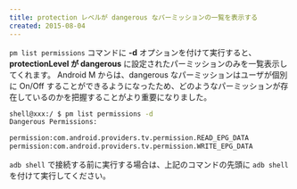 ```yaml
---
title: protection レベルが dangerous なパーミッションの一覧を表示する
created: 2015-08-04
---
```


`pm list permissions` コマンドに **-d** オプションを付けて実行すると、**protectionLevel が dangerous** に設定されたパーミッションのみを一覧表示してくれます。
Android M からは、dangerous なパーミッションはユーザが個別に On/Off することができるようになったため、どのようなパーミッションが存在しているのかを把握することがより重要になりました。

```bash
shell@xxx:/ $ pm list permissions -d
Dangerous Permissions:

permission:com.android.providers.tv.permission.READ_EPG_DATA
permission:com.android.providers.tv.permission.WRITE_EPG_DATA
```

`adb shell` で接続する前に実行する場合は、上記のコマンドの先頭に `adb shell` を付けて実行してください。


